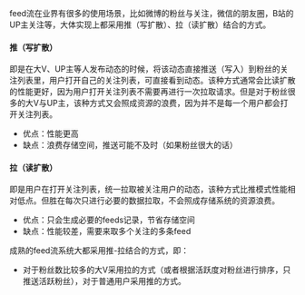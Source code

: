 feed流在业界有很多的使用场景，比如微博的粉丝与关注，微信的朋友圈，B站的UP主关注等，大体实现上都采用推（写扩散）、拉（读扩散）结合的方式。

#### 推（写扩散）

即是在大V、UP主等人发布动态的时候，将该动态直接推送（写入）到粉丝的关注列表里，用户打开自己的关注列表，可直接看到动态。该种方式通常会比读扩散的性能更好，因为用户打开关注列表不需要再进行一次拉取请求。但是对于粉丝很多的大V与UP主，该种方式又会照成资源的浪费，因为并不是每一个用户都会打开关注列表。

- 优点：性能更高
- 缺点：浪费存储空间，推送可能不及时（如果粉丝很大的话）

#### 拉（读扩散）

即是用户在打开关注列表，统一拉取被关注用户的动态，该种方式比推模式性能相对低点。但胜在每次只进行必要的数据拉取，不会照成存储系统的资源浪费。

- 优点：只会生成必要的feeds记录，节省存储空间
- 缺点：性能较差，需要来取多个关注的多条feed

成熟的feed流系统大都采用推-拉结合的方式，即：

- 对于粉丝数比较多的大V采用拉的方式（或者根据活跃度对粉丝进行排序，只推送活跃粉丝），对于普通用户采用推的方式。

